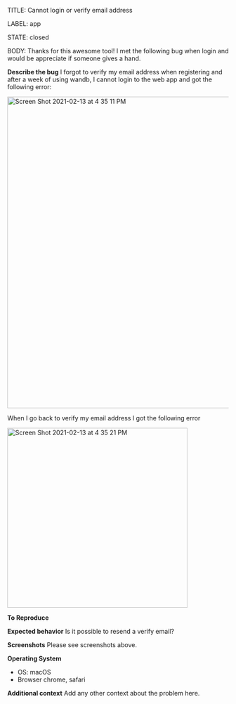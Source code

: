 TITLE:
Cannot login or verify email address

LABEL:
app

STATE:
closed

BODY:
Thanks for this awesome tool! I met the following bug when login and would be appreciate if someone gives a hand.

**Describe the bug**
I forgot to verify my email address when registering and after a week of using wandb, I cannot login to the web app and got the following error:

<img width="710" alt="Screen Shot 2021-02-13 at 4 35 11 PM" src="https://user-images.githubusercontent.com/7546747/107865292-ac5dd380-6e19-11eb-8a8a-68072ab9253c.png">

When I go back to verify my email address I got the following error

<img width="410" alt="Screen Shot 2021-02-13 at 4 35 21 PM" src="https://user-images.githubusercontent.com/7546747/107865296-ba135900-6e19-11eb-8d4a-cce833782aea.png">


**To Reproduce**


**Expected behavior**
Is it possible to resend a verify email?

**Screenshots**
Please see screenshots above.

**Operating System**
 - OS: macOS
 - Browser chrome, safari

**Additional context**
Add any other context about the problem here.



